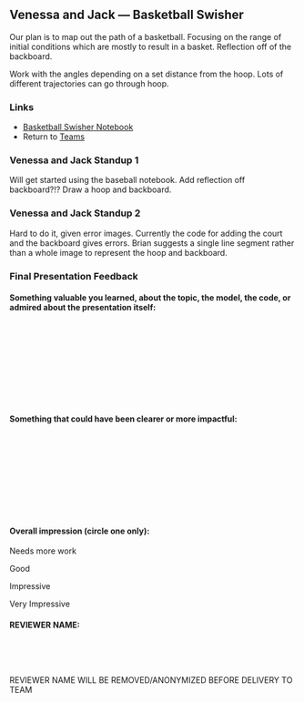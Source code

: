 ## Venessa and Jack &mdash; Basketball Swisher

Our plan is to map out the path of a basketball. Focusing on the range of initial conditions which are mostly to result in a basket. Reflection off of the backboard.

Work with the angles depending on a set distance from the hoop. Lots of different trajectories can go through hoop.

### Links

* [Basketball Swisher Notebook](./basketball_swisher.ipynb)
* Return to [Teams](../teams.md)

### Venessa and Jack Standup 1

Will get started using the baseball notebook. Add reflection off backboard?!? Draw a hoop and backboard.

### Venessa and Jack Standup 2

Hard to do it, given error images. Currently the code for adding the court and the backboard gives errors. Brian suggests a single line segment rather than a whole image to represent the hoop and backboard.

### Final Presentation Feedback

#### Something  valuable you learned, about the topic, the model, the code, or admired about the presentation itself:

&nbsp;

&nbsp;

&nbsp;

&nbsp;

&nbsp;

#### Something that could have been clearer or more impactful:

&nbsp;

&nbsp;

&nbsp;

&nbsp;

&nbsp;

#### Overall impression (circle one only):

Needs more work

Good

Impressive

Very Impressive

#### REVIEWER NAME:

&nbsp;

&nbsp;

REVIEWER NAME WILL BE REMOVED/ANONYMIZED BEFORE DELIVERY TO TEAM
